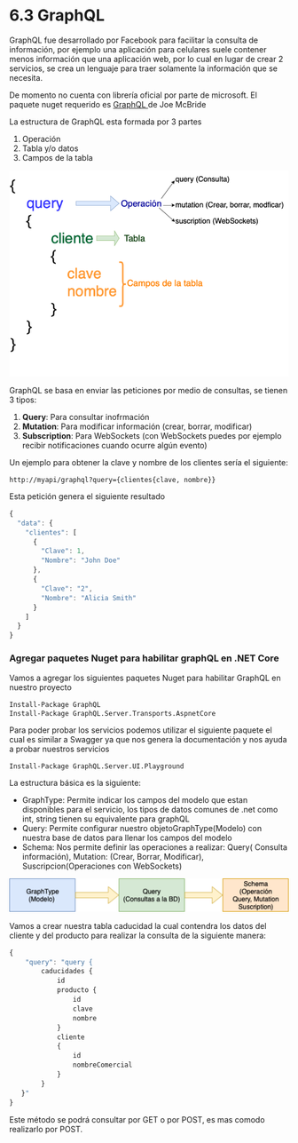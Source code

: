 # 6.3 GraphQL

GraphQL fue desarrollado por Facebook para facilitar la consulta de información, por ejemplo una aplicación para celulares suele contener menos información que una aplicación web, por lo cual en lugar de crear 2 servicios, se crea un lenguaje para traer solamente la información que se necesita.

De momento no cuenta con librería oficial por parte de microsoft. El paquete nuget requerido es [GraphQL ](https://github.com/graphql-dotnet/graphql-dotnet)de Joe McBride

La estructura de GraphQL esta formada por 3 partes

1. Operación
2. Tabla y/o datos
3. Campos de la tabla

![](../../.gitbook/assets/graphql-2.png)

GraphQL se basa en enviar las peticiones por medio de consultas, se tienen 3 tipos:

1. **Query**: Para consultar inofrmación
2. **Mutation**: Para modificar información \(crear, borrar, modificar\)
3. **Subscription**: Para WebSockets \(con WebSockets puedes por ejemplo recibir notificaciones cuando ocurre algún evento\)

Un ejemplo para obtener la clave y nombre de los clientes sería el siguiente:

```text
http://myapi/graphql?query={clientes{clave, nombre}}
```

Esta petición genera el siguiente resultado

```javascript
{
  "data": {
    "clientes": [
      {
        "Clave": 1,
        "Nombre": "John Doe"
      },
      {
        "Clave": "2",
        "Nombre": "Alicia Smith"
      }
    ]
  }
}
```

###  Agregar  paquetes Nuget para habilitar graphQL en .NET Core

Vamos a agregar los siguientes paquetes Nuget para habilitar GraphQL en nuestro proyecto

```text
Install-Package GraphQL 
Install-Package GraphQL.Server.Transports.AspnetCore
```

Para poder probar los servicios podemos utilizar el siguiente paquete el cual es similar a Swagger ya que nos genera la documentación y nos ayuda a probar nuestros servicios

```text
Install-Package GraphQL.Server.UI.Playground
```

La estructura básica es la siguiente:

* GraphType: Permite indicar los campos del modelo que estan disponibles para el servicio, los tipos de datos comunes de .net como int, string tienen su equivalente para graphQL
* Query: Permite configurar nuestro objetoGraphType\(Modelo\) con nuestra base de datos para llenar los campos del modelo
* Schema: Nos permite definir las operaciones a realizar: Query\( Consulta información\), Mutation: \(Crear, Borrar, Modificar\), Suscripcion\(Operaciones con WebSockets\)

![](../../.gitbook/assets/image%20%28415%29.png)

Vamos a crear nuestra tabla caducidad la cual contendra los datos del cliente y del producto para realizar la consulta de la siguiente manera:

```javascript
{
	"query": "query {
		caducidades {
			id
			producto {
				id
				clave
				nombre
			}
			cliente
			{
				id
				nombreComercial
			}			
		}	
   }"
} 
```

Este método se podrá consultar por GET o por POST, es mas comodo realizarlo por POST.

